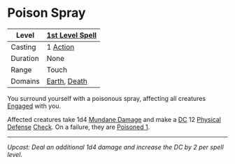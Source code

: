 # Poison Spray

| Level    | [1st Level Spell](1st%20Level%20Spells.md)                                       |
| -------- | -------------------------------------------------------------------------------- |
| Casting  | 1 [Action](../../../../Game%20Procedures/Core%20Procedures/Action.md)            |
| Duration | None                                                                             |
| Range    | Touch                                                                            |
| Domains  | [Earth](../../Spell%20Domains/Earth.md), [Death](../../Spell%20Domains/Death.md) |

You surround yourself with a poisonous spray, affecting all creatures [Engaged](../../../../Game%20Procedures/Conditions/Engaged.md) with you.

Affected creatures take 1d4 [Mundane Damage](../../../../Game%20Procedures/Combat/Damage/Damage%20Types/Mundane%20Damage.md) and make a [DC](../../../../Game%20Procedures/Core%20Procedures/DC.md) 12 [Physical Defense](../../../../Player%20Characters/Derived%20Statistics/Physical%20Defense.md) [Check](../../../../Game%20Procedures/Core%20Procedures/Check.md). On a failure, they are [Poisoned 1](../../../../Game%20Procedures/Conditions/Poisoned.md).

---
*Upcast: Deal an additional 1d4 damage and increase the DC by 2 per spell level.*
